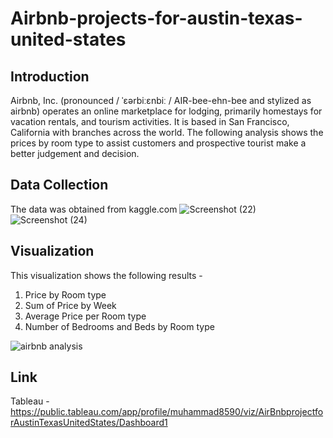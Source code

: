 # Airbnb-projects-for-austin-texas-united-states
## Introduction
Airbnb, Inc. (pronounced / ˈɛərbiːɛnbiː / AIR-bee-ehn-bee and stylized as airbnb) operates an online marketplace for lodging, primarily homestays for vacation rentals, and tourism activities. It is based in San Francisco, California with branches across the world. The following analysis shows the prices by room type to assist customers and prospective tourist make a better judgement and decision.
## Data Collection
The data was obtained from kaggle.com
![Screenshot (22)](https://user-images.githubusercontent.com/112221807/187097593-8f1416df-d2f2-4611-8963-3ad8dc5a74ef.png)
![Screenshot (24)](https://user-images.githubusercontent.com/112221807/187097606-b8c081e3-c77f-4577-8629-8e00da5952a8.png)
## Visualization
This visualization shows the following results -
1. Price by Room type
2. Sum of Price by Week
3. Average Price per Room type
4. Number of  Bedrooms and Beds by Room type

 ![airbnb analysis](https://user-images.githubusercontent.com/112221807/187097636-dd6192a5-8b90-4a0a-8b9f-767978a13989.png)
## Link 
Tableau - https://public.tableau.com/app/profile/muhammad8590/viz/AirBnbprojectforAustinTexasUnitedStates/Dashboard1
